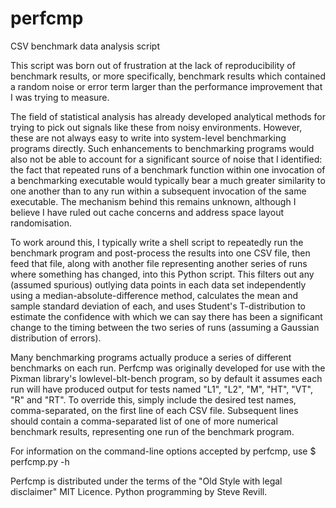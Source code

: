 perfcmp
=======

CSV benchmark data analysis script

This script was born out of frustration at the lack of reproducibility of
benchmark results, or more specifically, benchmark results which contained
a random noise or error term larger than the performance improvement that
I was trying to measure.

The field of statistical analysis has already developed analytical
methods for trying to pick out signals like these from noisy
environments. However, these are not always easy to write into
system-level benchmarking programs directly. Such enhancements to
benchmarking programs would also not be able to account for a significant
source of noise that I identified: the fact that repeated runs of a
benchmark function within one invocation of a benchmarking executable
would typically bear a much greater similarity to one another than to any
run within a subsequent invocation of the same executable. The mechanism
behind this remains unknown, although I believe I have ruled out cache
concerns and address space layout randomisation.

To work around this, I typically write a shell script to repeatedly run
the benchmark program and post-process the results into one CSV file,
then feed that file, along with another file representing another series
of runs where something has changed, into this Python script. This
filters out any (assumed spurious) outlying data points in each data set
independently using a median-absolute-difference method, calculates the
mean and sample standard deviation of each, and uses Student's
T-distribution to estimate the confidence with which we can say there has
been a significant change to the timing between the two series of runs
(assuming a Gaussian distribution of errors).

Many benchmarking programs actually produce a series of different
benchmarks on each run. Perfcmp was originally developed for use with the
Pixman library's lowlevel-blt-bench program, so by default it assumes
each run will have produced output for tests named "L1", "L2", "M", "HT",
"VT", "R" and "RT". To override this, simply include the desired test
names, comma-separated, on the first line of each CSV file. Subsequent
lines should contain a comma-separated list of one of more numerical
benchmark results, representing one run of the benchmark program.

For information on the command-line options accepted by perfcmp, use
  $ perfcmp.py -h

Perfcmp is distributed under the terms of the "Old Style with legal
disclaimer" MIT Licence. Python programming by Steve Revill.
